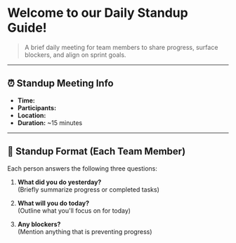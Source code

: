 # Welcome to our Daily Standup Guide!

> A brief daily meeting for team members to share progress, surface blockers, and align on sprint goals.

---

## ⏰ Standup Meeting Info

- **Time:**
- **Participants:**
- **Location:** 
- **Duration:** ~15 minutes
  
---

## 🎯 Standup Format (Each Team Member)

Each person answers the following three questions:

1. **What did you do yesterday?**  
   (Briefly summarize progress or completed tasks)

2. **What will you do today?**  
   (Outline what you'll focus on for today)

3. **Any blockers?**  
   (Mention anything that is preventing progress)

    
